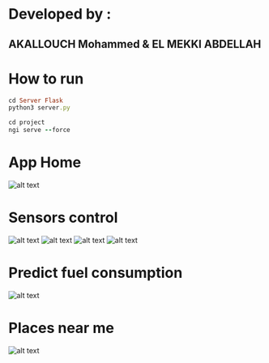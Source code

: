 # Developed by :
## AKALLOUCH Mohammed & EL MEKKI ABDELLAH


# How to run
```ruby
cd Server Flask
python3 server.py

cd project
ngi serve --force
```

# App Home 
![alt text](https://github.com/akallouch0/ngi-gm/blob/master/Screenshots/img1.png)

# Sensors control 
![alt text](https://github.com/akallouch0/ngi-gm/blob/master/Screenshots/img2.png)
![alt text](https://github.com/akallouch0/ngi-gm/blob/master/Screenshots/img3.png)
![alt text](https://github.com/akallouch0/ngi-gm/blob/master/Screenshots/img4.png)
![alt text](https://github.com/akallouch0/ngi-gm/blob/master/Screenshots/img5.png)

# Predict fuel consumption 
![alt text](https://github.com/akallouch0/ngi-gm/blob/master/Screenshots/img7.png)


# Places near me 
![alt text](https://github.com/akallouch0/ngi-gm/blob/master/Screenshots/img6.png)
